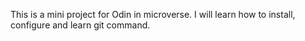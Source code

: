 This is a mini project for Odin in microverse. I will learn how to install, configure and learn git command.
